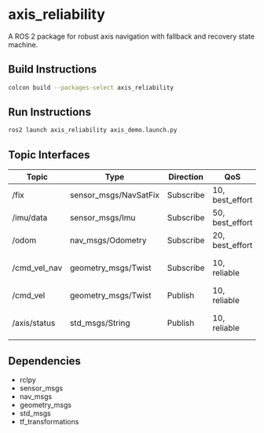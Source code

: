 # axis_reliability

A ROS 2 package for robust axis navigation with fallback and recovery state machine.

## Build Instructions

```bash
colcon build --packages-select axis_reliability
```

## Run Instructions

```bash
ros2 launch axis_reliability axis_demo.launch.py
```

## Topic Interfaces

| Topic             | Type                      | Direction   | QoS         | Notes                |
|-------------------|---------------------------|-------------|-------------|----------------------|
| /fix              | sensor_msgs/NavSatFix     | Subscribe   | 10, best_effort | GPS fix input        |
| /imu/data         | sensor_msgs/Imu           | Subscribe   | 50, best_effort | IMU data             |
| /odom             | nav_msgs/Odometry         | Subscribe   | 20, best_effort | Odometry             |
| /cmd_vel_nav      | geometry_msgs/Twist       | Subscribe   | 10, reliable    | Nav velocity input   |
| /cmd_vel          | geometry_msgs/Twist       | Publish     | 10, reliable    | Output velocity      |
| /axis/status      | std_msgs/String           | Publish     | 10, reliable    | State machine status |

## Dependencies

- rclpy
- sensor_msgs
- nav_msgs
- geometry_msgs
- std_msgs
- tf_transformations
